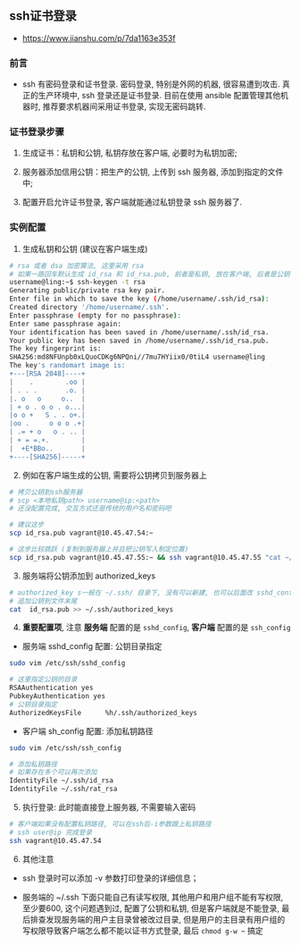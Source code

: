 ## ssh证书登录
* https://www.jianshu.com/p/7da1163e353f

### 前言
* ssh 有密码登录和证书登录. 密码登录, 特别是外网的机器, 很容易遭到攻击. 真正的生产环境中, ssh 登录还是证书登录. 目前在使用 ansible 配置管理其他机器时, 推荐要求机器间采用证书登录, 实现无密码跳转. 


### 证书登录步骤
1. 生成证书：私钥和公钥, 私钥存放在客户端, 必要时为私钥加密;

2. 服务器添加信用公钥：把生产的公钥, 上传到 ssh 服务器, 添加到指定的文件中;

3. 配置开启允许证书登录, 客户端就能通过私钥登录 ssh 服务器了. 


### 实例配置
1. 生成私钥和公钥 (建议在客户端生成)
```sh
# rsa 或者 dsa 加密算法, 这里采用 rsa
# 如果一路回车默认生成 id_rsa 和 id_rsa.pub, 前者是私钥, 放在客户端, 后者是公钥, 需要放在ssh服务器
username@ling:~$ ssh-keygen -t rsa                                
Generating public/private rsa key pair.                     
Enter file in which to save the key (/home/username/.ssh/id_rsa):
Created directory '/home/username/.ssh'.                         
Enter passphrase (empty for no passphrase):                 
Enter same passphrase again:                                
Your identification has been saved in /home/username/.ssh/id_rsa.
Your public key has been saved in /home/username/.ssh/id_rsa.pub.
The key fingerprint is:                                     
SHA256:md8NFUnpb0xLQuoCDKg6NPQni//7mu7HYiix0/0tiL4 username@ling  
The key's randomart image is:                               
+---[RSA 2048]----+                                         
|    .        .oo |                                         
| . . .       .o. |                                         
|. o   o     o..  |                                         
| + o . o o . o...|                                         
|o o +   S . . o+.|                                         
|oo .     o o o .+|                                         
| .= + o   o . .. |                                         
| + = =.+.        |                                         
|  +E*BBo..       |                                         
+----[SHA256]-----+                                         
```


2. 例如在客户端生成的公钥, 需要将公钥拷贝到服务器上
```sh
# 拷贝公钥到ssh服务器
# scp <本地私钥path> username@ip:<path>
# 还没配置完成, 交互方式还是传统的用户名和密码吧

# 建议这步
scp id_rsa.pub vagrant@10.45.47.54:~

# 这步比较跳跃 (复制到服务器上并且把公钥写入制定位置)
scp id_rsa.pub vagrant@10.45.47.55:~ && ssh vagrant@10.45.47.55 "cat ~/id_rsa.pub >> ~/.ssh/authorized_keys"
```


3. 服务端将公钥添加到 authorized_keys
```sh
# authorized_key s一般在 ~/.ssh/ 目录下, 没有可以新建, 也可以后面改 sshd_confi g配置文件, 指向其他路径
# 追加公钥到文件末尾
cat  id_rsa.pub >> ~/.ssh/authorized_keys
```


4. **重要配置项**, 注意 __服务端__ 配置的是 `sshd_config`, __客户端__ 配置的是 `ssh_config`
* 服务端 sshd_config 配置: 公钥目录指定
```sh
sudo vim /etc/ssh/sshd_config

# 这里指定公钥的目录
RSAAuthentication yes
PubkeyAuthentication yes
# 公钥目录指定
AuthorizedKeysFile      %h/.ssh/authorized_keys
```

* 客户端 sh_config 配置: 添加私钥路径
```sh
sudo vim /etc/ssh/ssh_config

# 添加私钥路径
# 如果存在多个可以再次添加
IdentityFile ~/.ssh/id_rsa
IdentityFile ~/.ssh/rat_rsa
```


5. 执行登录: 此时能直接登上服务器, 不需要输入密码
```sh
# 客户端如果没有配置私钥路径, 可以在ssh后-i参数跟上私钥路径
# ssh user@ip 完成登录
ssh vagrant@10.45.47.54
```


6. 其他注意
* ssh 登录时可以添加 -v 参数打印登录的详细信息；

* 服务端的 ~/.ssh 下面只能自己有读写权限, 其他用户和用户组不能有写权限, 至少要600, 这个问题遇到过, 配置了公钥和私钥, 但是客户端就是不能登录, 最后排查发现服务端的用户主目录曾被改过目录, 但是用户的主目录有用户组的写权限导致客户端怎么都不能以证书方式登录, 最后 `chmod g-w ~` 搞定
